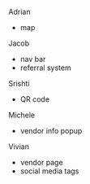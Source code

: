 Adrian 
* map

Jacob
* nav bar
* referral system

Srishti 
* QR code

Michele
* vendor info popup 

Vivian 
* vendor page
* social media tags 